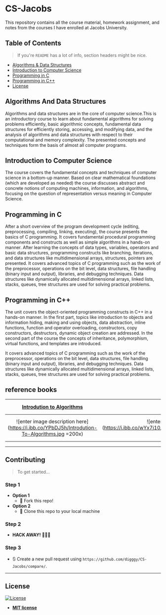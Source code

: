 
# CS-Jacobs

This repository contains all the course material, homework assignment, and notes from the courses I have enrolled at Jacobs University.

## Table of Contents

> If you're `README` has a lot of info, section headers might be nice.
* [Algorithms & Data Structures](#algorithms-and-data-structures)
* [Introduction to Computer Science](#introduction-to-computer-science)
* [Programming in C](#programming-in-c)
* [Programming in C++](#programming-in-c)
* [License](#license)

##  Algorithms And Data Structures
Algorithms and data structures are in the core of computer science.This is an introductory course to learn about fundamental algorithms for solving problems efficiently, basic algorithmic concepts, fundamental data structures for efficiently storing, accessing, and modifying data, and the analysis of algorithms and data structures with respect to their computational and memory complexity. The presented concepts and techniques form the basis of almost all computer programs.
##  Introduction to Computer Science
The course covers the fundamental concepts and techniques of computer science in a bottom-up manner. Based on clear mathematical foundations (which are developed as needed) the course discusses abstract and concrete notions of computing machines, information, and algorithms, focusing on the question of representation versus meaning in Computer Science.
##  Programming in C
After a short overview of the program development cycle (editing, preprocessing, compiling, linking, executing), the course presents the basics of C programming. It covers fundamental procedural programming components and constructs as well as simple algorithms in a hands-on manner. After learning the concepts of data types, variables, operators and basic data structures, programming constructs like branching, iterations, and data structures like multidimensional arrays, structures, pointers are presented.
It covers advanced topics of C programming such as the work of the preprocessor, operations on the bit level, data structures, file handling (binary input and output), libraries, and debugging techniques. Data structures like dynamically allocated multidimensional arrays, linked lists, stacks, queues, tree structures are used for solving practical problems.
##  Programming in C++
The unit covers the object-oriented programming constructs in C++ in a hands-on manner. In the first part, topics like introduction to objects and information hiding, making and using objects, data abstraction, inline functions, function and operator overloading, constructors, copy constructors, destructors, dynamic object creation are addressed. In the second part of the course the concepts of inheritance, polymorphism, virtual functions, and templates are introduced.

It covers advanced topics of C programming such as the work of the preprocessor, operations on the bit level, data structures, file handling (binary input and output), libraries, and debugging techniques. Data structures like dynamically allocated multidimensional arrays, linked lists, stacks, queues, tree structures are used for solving practical problems.

## reference books

| <a href="https://ms.sapientia.ro/~kasa/Algorithms_3rd.pdf" target="_blank">**Introdution to Algorithms**</a> | <a href="https://www.amazon.com/Algorithms-4th-Robert-Sedgewick/dp/032157351X" target="_blank">**Algorithms Book**</a> | <a href="https://www.cs.usfca.edu/~galles/visualization/Algorithms.html" target="_blank">**Algorithms Visualization**</a> |
| :---: |:---:| :---:|
| ![enter image description here](https://i.ibb.co/YPbDJ5h/Introdution-To-Algorithms.jpg =200x)| ![enter image description here](https://i.ibb.co/wYx7j10/Algorithms.jpg%22%20alt=%22Algorithms =200x) | ![enter image description here](https://i.ibb.co/2gJ8xFW/Algorithm-visualization.gif)  |
---

## Contributing 
> To get started...
### Step 1
- **Option 1**
    - 🍴 Fork this repo!
- **Option 2**
    - 👯 Clone this repo to your local machine 
### Step 2
- **HACK AWAY!** 🔨🔨🔨
### Step 3
- 🔃 Create a new pull request using `https://github.com/digggy/CS-Jacobs/compare/`.

---
## License
[![License](http://img.shields.io/:license-mit-blue.svg?style=flat-square)](http://badges.mit-license.org)
- **[MIT license](http://opensource.org/licenses/mit-license.php)**

